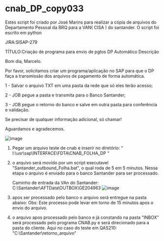 # cnab_DP_copy033

Estes script foi criado por José Marins para realizar a cópia de arquivos do Departamento Pessoal da BRQ para a VAN( CISA ) do santander.
O script foi escrito em python

JIRA:SISAP-279

TÍTULO:Criação de programa para envio de pgtos DP Automático
Descrição

Bom dia, Marcelo.

Por favor, solicitamos criar um programa/aplicação no SAP para que o DP faça a transmissão dos arquivos de pagamento de forma automática.

1 - Salvar o arquivo TXT em uma pasta da rede que só eles terão acesso;

2 - JOB pegue a pasta e transmita para o Banco Santander;

3 - JOB pegue o retorno do banco e salve em outra pasta para conferência e validação.

Se precisar de qualquer informação adicional, só chamar! 

Aguardamos e agradecemos.

![image](https://user-images.githubusercontent.com/114781613/203681159-13c7f6e8-9455-416b-8056-d0ec6472c38c.png)
1) Pegar um arquivo teste de cnab e inserir no diretório: “  I:\usr\sap\INTERFACE\FDTA\CNAB_FOLHA_DP  “
2) o arquivo será movido por um script executavel "Santander_outbound_Folha.bat", o qual roda de 5 em 5 minutos.
   Nessa etapa o arquivo é enviado para o banco Santander para ser processado.

   Caminho de entrada da VAn do Santander:  C:\Santander\AFTData\OUTBOX\GE204963
   ![image](https://user-images.githubusercontent.com/114781613/203681385-3f7c6707-db52-40fa-b35b-d4bf57110590.png)
4) apos ser processado pelo banco o arquivo será entregue na pasta abaixo:
Obs: Este processo pode levar em torno de 15 minutos apos o envio do arquivo.
5) o arquivo apos processado pelo banco e já constando na pasta "INBOX" será processado pelo programa CNAB.py e será direcionado para a pasta do cliente.
Aqui no caso do teste em QAS210:   "C:\Santander\retorno_arquivo"
